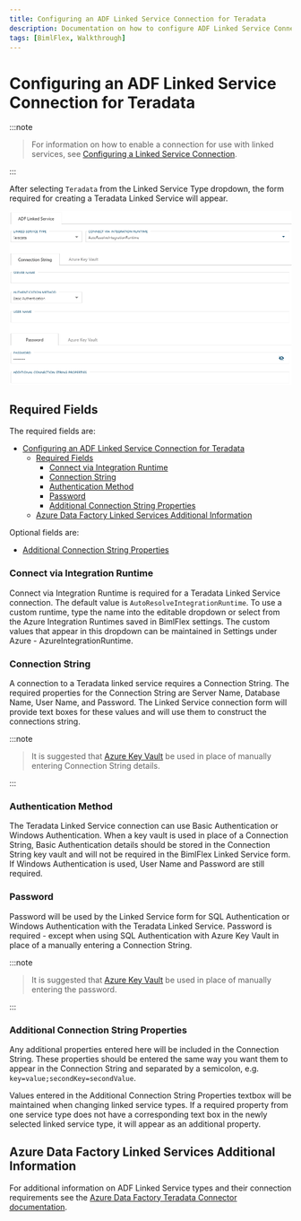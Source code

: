 ```yaml
---
title: Configuring an ADF Linked Service Connection for Teradata
description: Documentation on how to configure ADF Linked Service Connection for Teradata with required fields, connection strings, and links to additional information
tags: [BimlFlex, Walkthrough]
---
```

# Configuring an ADF Linked Service Connection for Teradata

:::note


> For information on how to enable a connection for use with linked services, see [Configuring a Linked Service Connection](create-linked-service-connection).

:::


[//]: # (TODO List of stages, connection types, and system types that can use Teradata)

After selecting `Teradata` from the Linked Service Type dropdown, the form required for creating a Teradata Linked Service will appear.

![Teradata Linked Service Form](images/bimlflex-ss-app-connections-adf-teradata-form.png "Teradata Linked Service Form")

## Required Fields

The required fields are:

- [Configuring an ADF Linked Service Connection for Teradata](#configuring-an-adf-linked-service-connection-for-teradata)
  - [Required Fields](#required-fields)
    - [Connect via Integration Runtime](#connect-via-integration-runtime)
    - [Connection String](#connection-string)
    - [Authentication Method](#authentication-method)
    - [Password](#password)
    - [Additional Connection String Properties](#additional-connection-string-properties)
  - [Azure Data Factory Linked Services Additional Information](#azure-data-factory-linked-services-additional-information)

Optional fields are:

+ [Additional Connection String Properties](#additional-connection-string-properties)

### Connect via Integration Runtime

Connect via Integration Runtime is required for a Teradata Linked Service connection.
The default value is `AutoResolveIntegrationRuntime`.
To use a custom runtime, type the name into the editable dropdown or select from the Azure Integration Runtimes saved in BimlFlex settings.
The custom values that appear in this dropdown can be maintained in Settings under Azure - AzureIntegrationRuntime.

### Connection String

A connection to a Teradata linked service requires a Connection String.
The required properties for the Connection String are Server Name, Database Name, User Name, and Password.
The Linked Service connection form will provide text boxes for these values and will use them to construct the connections string.

:::note


> It is suggested that [Azure Key Vault](linked-service-azure-key-vault.md) be used in place of manually entering Connection String details.

:::


### Authentication Method

The Teradata Linked Service connection can use Basic Authentication or Windows Authentication.
When a key vault is used in place of a Connection String, Basic Authentication details should be stored in the Connection String key vault and will not be required in the BimlFlex Linked Service form.
If Windows Authentication is used, User Name and Password are still required.

### Password

Password will be used by the Linked Service form for SQL Authentication or Windows Authentication with the Teradata Linked Service.
Password is required - except when using SQL Authentication with Azure Key Vault in place of a manually entering a Connection String.

:::note


> It is suggested that [Azure Key Vault](linked-service-azure-key-vault.md) be used in place of manually entering the password.

:::


### Additional Connection String Properties

Any additional properties entered here will be included in the Connection String.
These properties should be entered the same way you want them to appear in the Connection String and separated by a semicolon, e.g. `key=value;secondKey=secondValue`.

Values entered in the Additional Connection String Properties textbox will be maintained when changing linked service types.
If a required property from one service type does not have a corresponding text box in the newly selected linked service type, it will appear as an additional property.

## Azure Data Factory Linked Services Additional Information

For additional information on ADF Linked Service types and their connection requirements see the [Azure Data Factory Teradata Connector documentation](https://docs.microsoft.com/en-us/azure/data-factory/connector-teradata).
